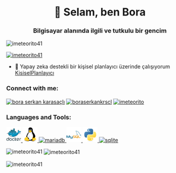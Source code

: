<h1 align="center">👋 Selam, ben Bora</h1>
<h3 align="center">Bilgisayar alanında ilgili ve tutkulu bir gencim</h3>

<p align="left"> <img src="https://komarev.com/ghpvc/?username=imeteorito41&label=Profile%20views&color=0e75b6&style=flat" alt="imeteorito41" /> </p>

<p align="left"> <a href="https://github.com/ryo-ma/github-profile-trophy"><img src="https://github-profile-trophy.vercel.app/?username=imeteorito41" alt="imeteorito41" /></a> </p>

- 👯 Yapay zeka destekli bir kişisel planlayıcı üzerinde çalışıyorum [KisiselPlanlayıcı](https://github.com/iMeteorito41/KisiselPlanlayıcı)

<h3 align="left">Connect with me:</h3>
<p align="left">
<a href="https://linkedin.com/in/bora serkan karasaçlı" target="blank"><img align="center" src="https://raw.githubusercontent.com/rahuldkjain/github-profile-readme-generator/master/src/images/icons/Social/linked-in-alt.svg" alt="bora serkan karasaçlı" height="30" width="40" /></a>
<a href="https://instagram.com/boraserkankrscl" target="blank"><img align="center" src="https://raw.githubusercontent.com/rahuldkjain/github-profile-readme-generator/master/src/images/icons/Social/instagram.svg" alt="boraserkankrscl" height="30" width="40" /></a>
<a href="https://discord.gg/imeteorito" target="blank"><img align="center" src="https://raw.githubusercontent.com/rahuldkjain/github-profile-readme-generator/master/src/images/icons/Social/discord.svg" alt="imeteorito" height="30" width="40" /></a>
</p>

<h3 align="left">Languages and Tools:</h3>
<p align="left"> <a href="https://www.docker.com/" target="_blank" rel="noreferrer"> <img src="https://raw.githubusercontent.com/devicons/devicon/master/icons/docker/docker-original-wordmark.svg" alt="docker" width="40" height="40"/> </a> <a href="https://www.linux.org/" target="_blank" rel="noreferrer"> <img src="https://raw.githubusercontent.com/devicons/devicon/master/icons/linux/linux-original.svg" alt="linux" width="40" height="40"/> </a> <a href="https://mariadb.org/" target="_blank" rel="noreferrer"> <img src="https://www.vectorlogo.zone/logos/mariadb/mariadb-icon.svg" alt="mariadb" width="40" height="40"/> </a> <a href="https://www.mysql.com/" target="_blank" rel="noreferrer"> <img src="https://raw.githubusercontent.com/devicons/devicon/master/icons/mysql/mysql-original-wordmark.svg" alt="mysql" width="40" height="40"/> </a> <a href="https://www.python.org" target="_blank" rel="noreferrer"> <img src="https://raw.githubusercontent.com/devicons/devicon/master/icons/python/python-original.svg" alt="python" width="40" height="40"/> </a> <a href="https://www.sqlite.org/" target="_blank" rel="noreferrer"> <img src="https://www.vectorlogo.zone/logos/sqlite/sqlite-icon.svg" alt="sqlite" width="40" height="40"/> </a> </p>

<p><img align="left" src="https://github-readme-stats.vercel.app/api/top-langs?username=imeteorito41&show_icons=true&locale=en&layout=compact" alt="imeteorito41" /></p>

<p>&nbsp;<img align="center" src="https://github-readme-stats.vercel.app/api?username=imeteorito41&show_icons=true&locale=en" alt="imeteorito41" /></p>

<p><img align="center" src="https://github-readme-streak-stats.herokuapp.com/?user=imeteorito41&" alt="imeteorito41" /></p>
